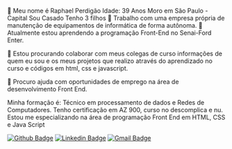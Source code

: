 💬 Meu nome é Raphael Perdigão
Idade: 39 Anos
Moro em São Paulo - Capital
Sou Casado
Tenho 3 filhos
🔭 Trabalho com uma  empresa própria de manutenção de equipamentos de informática de forma autônoma. 
🌱 Atualmente estou aprendendo a programação Front-End no Senai-Ford Enter.

👯 Estou procurando colaborar com meus colegas de curso informações de quem eu sou e os meus projetos que realizo através do aprendizado no curso e códigos em html, css e javascript.

🤔 Procuro ajuda com oportunidades de emprego na área de desenvolvimento Front End.


Minha formação é: Técnico em processamento de dados e Redes de Computadores.
Tenho certificação em AZ 900, curso no descomplica e nu.
Estou me especializando na área de programação Front End em HTML, CSS e Java Script

[![Github Badge](https://img.shields.io/badge/-Github-000?style=square&logo=Github&logoColor=white&link=https://github.com/raperdigao)](https://github.com/raperdigao)
[![Linkedin Badge](https://img.shields.io/badge/-Linkedin-blue?style=square&logo=Linkedin&logoColor=white&link=http://linkedin.com/in/raphaelperdigao)](http://linkedin.com/in/raphaelperdigao)
[![Gmail Badge](https://img.shields.io/badge/-Gmail-red?style=square&logo=Gmail&logoColor=white&link=mailto:ra.perdigao@gmail.com)](mailto:ra.perdigao@gmail.com)
